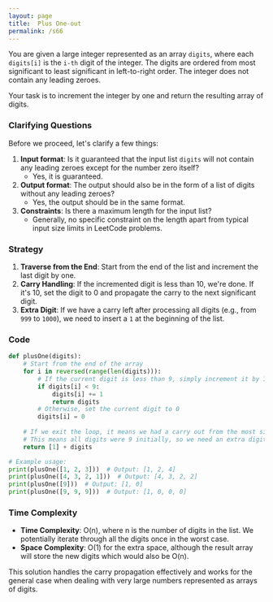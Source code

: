 ```yaml
---
layout: page
title:  Plus One-out
permalink: /s66
---
```


You are given a large integer represented as an array `digits`, where each `digits[i]` is the `i-th` digit of the integer. The digits are ordered from most significant to least significant in left-to-right order. The integer does not contain any leading zeroes.

Your task is to increment the integer by one and return the resulting array of digits.

### Clarifying Questions

Before we proceed, let's clarify a few things:
1. **Input format**: Is it guaranteed that the input list `digits` will not contain any leading zeroes except for the number zero itself?
   - Yes, it is guaranteed.
2. **Output format**: The output should also be in the form of a list of digits without any leading zeroes?
   - Yes, the output should be in the same format.
3. **Constraints**: Is there a maximum length for the input list?
   - Generally, no specific constraint on the length apart from typical input size limits in LeetCode problems.

### Strategy

1. **Traverse from the End**: Start from the end of the list and increment the last digit by one.
2. **Carry Handling**: If the incremented digit is less than 10, we're done. If it's 10, set the digit to 0 and propagate the carry to the next significant digit.
3. **Extra Digit**: If we have a carry left after processing all digits (e.g., from `999` to `1000`), we need to insert a `1` at the beginning of the list.

### Code

```python
def plusOne(digits):
    # Start from the end of the array
    for i in reversed(range(len(digits))):
        # If the current digit is less than 9, simply increment it by 1 and return the modified list
        if digits[i] < 9:
            digits[i] += 1
            return digits
        # Otherwise, set the current digit to 0
        digits[i] = 0
    
    # If we exit the loop, it means we had a carry out from the most significant digit
    # This means all digits were 9 initially, so we need an extra digit at the beginning
    return [1] + digits

# Example usage:
print(plusOne([1, 2, 3]))  # Output: [1, 2, 4]
print(plusOne([4, 3, 2, 1]))  # Output: [4, 3, 2, 2]
print(plusOne([9]))  # Output: [1, 0]
print(plusOne([9, 9, 9]))  # Output: [1, 0, 0, 0]
```

### Time Complexity

- **Time Complexity**: O(n), where n is the number of digits in the list. We potentially iterate through all the digits once in the worst case.
- **Space Complexity**: O(1) for the extra space, although the result array will store the new digits which would also be O(n).

This solution handles the carry propagation effectively and works for the general case when dealing with very large numbers represented as arrays of digits.